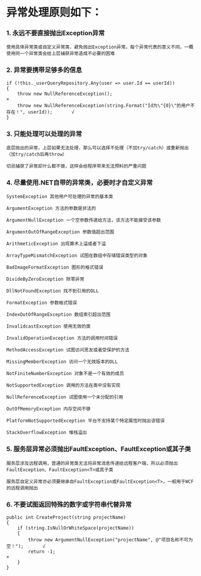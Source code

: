 # 异常处理原则如下：

### 1. 永远不要直接抛出Exception异常

    使用具体异常类或自定义异常类，避免抛出Exception异常。每个异常代表的意义不同，一概使用同一个异常类会给上层捕获异常造成不必要的困难

### 2. 异常要携带足够多的信息

    if (!this._userQueryRepository.Any(user => user.Id == userId))
    {
        throw new NullReferenceException();													      ×
        throw new NullReferenceException(string.Format("Id为\"{0}\"的用户不存在！", userId));		√
    }
### 3. 只能处理可以处理的异常

    底层抛出的异常，上层如果无法处理，那么可以选择不处理（不加try/catch）或重新抛出（加try/catch后再throw）
    
    切忌捕获了异常却什么都不做，这样会给程序带来无法预料的严重问题

### 4. 尽量使用.NET自带的异常类，必要时才自定义异常

    SystemException 其他用户可处理的异常的基本类

    ArgumentException 方法的参数是非法的

    ArgumentNullException 一个空参数传递给方法，该方法不能接受该参数

    ArgumentOutOfRangeException 参数值超出范围

    ArithmeticException 出现算术上溢或者下溢

    ArrayTypeMismatchException 试图在数组中存储错误类型的对象

    BadImageFormatException 图形的格式错误

    DivideByZeroException 除零异常

    DllNotFoundException 找不到引用的DLL

    FormatException 参数格式错误

    IndexOutOfRangeException 数组索引超出范围

    InvalidcastException 使用无效的类

    InvalidOperationException 方法的调用时间错误

    MethodAccessException 试图访问思友或者受保护的方法

    MissingMemberException 访问一个无效版本的DLL

    NotFiniteNumberException 对象不是一个有效的成员

    NotSupportedException 调用的方法在类中没有实现

    NullReferenceException 试图使用一个未分配的引用

    OutOfMemoryException 内存空间不够

    PlatformNotSupportedException 平台不支持某个特定属性时抛出该错误

    StackOverflowException 堆栈溢出

### 5. 服务层异常必须抛出FaultException、FaultException<T>或其子类

    服务层涉及远程调用，普通的异常类无法将异常消息传递给远程客户端，所以必须抛出FaultException、FaultException<T>或其子类
    
    服务层自定义异常亦必须要继承自FaultException或FaultException<T>，一般用于WCF的远程调用抛出

### 6. 不要试图返回特殊的数字或字符串代替异常

    public int CreateProject(string projectName)
    {
        if (string.IsNullOrWhiteSpace(projectName))
        {
            throw new ArgumentNullException("projectName", @"项目名称不可为空！");		√
            return -1;																  ×
        }
    }

